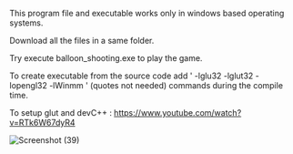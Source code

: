 
This program file and executable works only in windows based operating systems.

Download all the files in a same folder.

Try execute balloon_shooting.exe to play the game.

To create executable from the source code add ' -lglu32 -lglut32 -lopengl32  -lWinmm ' (quotes not needed) commands during the compile time.

To setup glut and devC++ : https://www.youtube.com/watch?v=RTk6W67dyR4


![Screenshot (39)](https://user-images.githubusercontent.com/82834092/128641467-e105daca-b1cc-4653-b8a1-5efd64986792.png)

